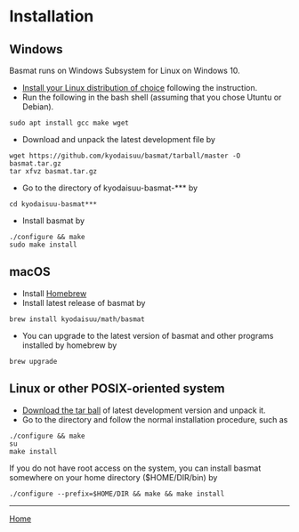 # Installation

## Windows

Basmat runs on Windows Subsystem for Linux on Windows 10.

* [Install your Linux distribution of choice](https://docs.microsoft.com/en-us/windows/wsl/install-win10) following the instruction.
* Run the following in the bash shell (assuming that you chose Utuntu or Debian).
```
sudo apt install gcc make wget
```
* Download and unpack the latest development file by
```
wget https://github.com/kyodaisuu/basmat/tarball/master -O basmat.tar.gz
tar xfvz basmat.tar.gz
```
* Go to the directory of kyodaisuu-basmat-*** by
```
cd kyodaisuu-basmat***
```
* Install basmat by
```
./configure && make
sudo make install
```

## macOS

* Install [Homebrew](https://brew.sh/)
* Install latest release of basmat by
```
brew install kyodaisuu/math/basmat
```
* You can upgrade to the latest version of basmat and other programs installed by homebrew by
```
brew upgrade
```

## Linux or other POSIX-oriented system

* [Download the tar ball](https://github.com/kyodaisuu/basmat/tarball/master) of latest development version and unpack it.
* Go to the directory and follow the normal installation procedure, such as
```
./configure && make
su
make install
```

If you do not have root access on the system, you can install basmat somewhere on your home directory ($HOME/DIR/bin) by
```
./configure --prefix=$HOME/DIR && make && make install
```

----
[Home](index.md)
